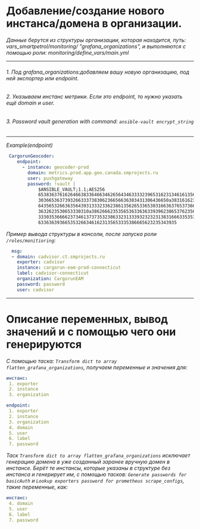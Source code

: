 
# Добавление/создание нового инстанса/домена в организации.


_Данные берутся из структуры организации, которая находится, путь: vars_smartpetrol/monitoring/ "grafana_organizations", 
и выполняются c помощью роли: monitoring/define_vars/main.yml_

---
###### 1. Под grafana_organizations:добавляем вашу новую организацию, под ней экспортер или endpoint.

###### 2. Указываем инстанс метрики. Если это endpoint, то нужно указать ещё domain и user.

###### 3. Password vault generation with command: `ansible-vault encrypt_string`
---

_Example(endpoint)_

``` yaml
 CargorunGeocoder:
    endpoint:
      - instance: geocoder-prod
        domain: metrics.prod.app.geo.canada.smprojects.ru
        user: pushgateway
        password: !vault |
            $ANSIBLE_VAULT;1.1;AES256
            65383637616264663833646634626564346333323965316231346161356338383932366534653237
            3036653637393266333738306236656636383431306436650a383161623735633066396165623162
            64356532663635643931333233623861356265336530316636376537366438313263303538366661
            3632623530653330310a386266623535653633636339396238653762356663306565626338366239
            33303536666237346137373532386332313339323232313831666335353838306636643363656266
            6336363936653532663461623135653335386665623235343935
```
            
            
 

_Пример вывода структуры в консоли, после запуска роли `/roles/monitioring`:_
```yaml
  msg:
  - domain: cadvisor.ct.smprojects.ru
    exporter: cadvisor
    instance: cargorun-eam-prod-connecticut
    label: cadvisor-connecticut
    organization: CargorunEAM
    password: password
    user: cadvisor
```
---

# Описание переменных, вывод значений и с помощью чего они генерируются

_С помощью таска: `Transform dict to array flatten_grafana_organizations`,
получаем переменные и значения для:_
```yaml
инстанс:
 1. exporter 
 2. instance
 3. organization
````
```yaml
endpoint:
 1. exporter 
 2. instance
 3. organization
 4. domain 
 5. user
 6. label
 7. password
```
_Таск `Transform dict to array flatten_grafana_organizations` исключает генерацию домена в уже созданный заранее вручную домен в инстансе. Берёт те инстансы, которые указаны в структуре без инстанса и генерирует им, с помощью тасков: `Generate passwords for basicAuth` и `Lookup exporters password for prometheus scrape_configs`, такие переменные, как:_
```yaml
инстанс:
 4. domain 
 5. user
 6. label
 7. password
```
